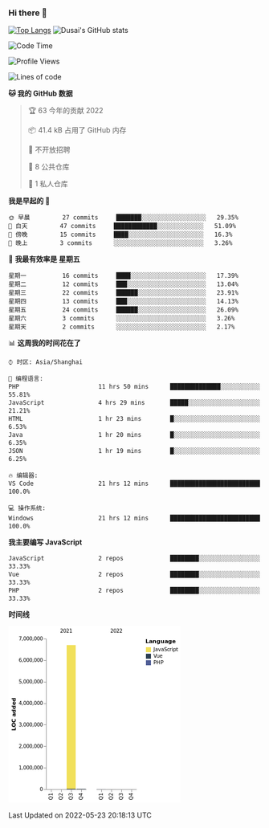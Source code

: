 ### Hi there 👋

<!--
**SQSora/SQSora** is a ✨ _special_ ✨ repository because its `README.md` (this file) appears on your GitHub profile.

Here are some ideas to get you started:

- 🔭 I’m currently working on ...
- 🌱 I’m currently learning ...
- 👯 I’m looking to collaborate on ...
- 🤔 I’m looking for help with ...
- 💬 Ask me about ...
- 📫 How to reach me: ...
- 😄 Pronouns: ...
- ⚡ Fun fact: ...
-->
[![Top Langs](https://github-readme-stats.vercel.app/api/top-langs/?username=anuraghazra&layout=compact)](https://github.com/anuraghazra/github-readme-stats)
![Dusai's GitHub stats](https://github-readme-stats.vercel.app/api?username=SQSora&show_icons=true&include_all_commits=true&bg_color=90,FF6699,DDA0DD,66FFFF&locale=cn&icon_color=00FFFF&title_color=54FF9F&text_color=00FFFF&card_width=14)

<!--START_SECTION:waka-->
![Code Time](http://img.shields.io/badge/Code%20Time-0%20secs-blue)

![Profile Views](http://img.shields.io/badge/%E4%B8%AA%E4%BA%BA%E5%B0%81%E9%9D%A2%E8%A7%82%E7%9C%8B%E6%AC%A1%E6%95%B0-309-blue)

![Lines of code](https://img.shields.io/badge/%E4%BB%8E%E3%80%8C%E4%BD%A0%E5%A5%BD%E4%B8%96%E7%95%8C%E3%80%8D%E6%88%91%E5%B7%B2%E7%BB%8F%E5%86%99%E4%BA%86-7%20Million%20%E8%A1%8C%E4%BB%A3%E7%A0%81-blue)

**🐱 我的 GitHub 数据** 

> 🏆 63 今年的贡献 2022
 > 
> 📦 41.4 kB 占用了 GitHub 内存 
 > 
> 🚫 不开放招聘
 > 
> 📜 8 公共仓库 
 > 
> 🔑 1 私人仓库 
 > 
**我是早起的 🐤** 

```text
🌞 早晨         27 commits     ███████░░░░░░░░░░░░░░░░░░   29.35% 
🌆 白天         47 commits     ████████████░░░░░░░░░░░░░   51.09% 
🌃 傍晚         15 commits     ████░░░░░░░░░░░░░░░░░░░░░   16.3% 
🌙 晚上         3 commits      ░░░░░░░░░░░░░░░░░░░░░░░░░   3.26%

```
📅 **我最有效率是 星期五** 

```text
星期一          16 commits     ████░░░░░░░░░░░░░░░░░░░░░   17.39% 
星期二          12 commits     ███░░░░░░░░░░░░░░░░░░░░░░   13.04% 
星期三          22 commits     ██████░░░░░░░░░░░░░░░░░░░   23.91% 
星期四          13 commits     ███░░░░░░░░░░░░░░░░░░░░░░   14.13% 
星期五          24 commits     ██████░░░░░░░░░░░░░░░░░░░   26.09% 
星期六          3 commits      ░░░░░░░░░░░░░░░░░░░░░░░░░   3.26% 
星期天          2 commits      ░░░░░░░░░░░░░░░░░░░░░░░░░   2.17%

```


📊 **这周我的时间花在了** 

```text
⌚︎ 时区: Asia/Shanghai

💬 编程语言: 
PHP                      11 hrs 50 mins      ██████████████░░░░░░░░░░░   55.81% 
JavaScript               4 hrs 29 mins       █████░░░░░░░░░░░░░░░░░░░░   21.21% 
HTML                     1 hr 23 mins        █░░░░░░░░░░░░░░░░░░░░░░░░   6.53% 
Java                     1 hr 20 mins        █░░░░░░░░░░░░░░░░░░░░░░░░   6.35% 
JSON                     1 hr 19 mins        █░░░░░░░░░░░░░░░░░░░░░░░░   6.25%

🔥 编辑器: 
VS Code                  21 hrs 12 mins      █████████████████████████   100.0%

💻 操作系统: 
Windows                  21 hrs 12 mins      █████████████████████████   100.0%

```

**我主要编写 JavaScript** 

```text
JavaScript               2 repos             ████████░░░░░░░░░░░░░░░░░   33.33% 
Vue                      2 repos             ████████░░░░░░░░░░░░░░░░░   33.33% 
PHP                      2 repos             ████████░░░░░░░░░░░░░░░░░   33.33%

```


**时间线**

![Chart not found](https://raw.githubusercontent.com/SQSora/SQSora/main/charts/bar_graph.png) 


 Last Updated on 2022-05-23 20:18:13 UTC
<!--END_SECTION:waka-->
